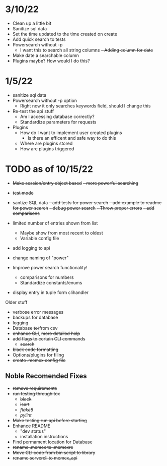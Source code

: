 # 3/10/22
- Clean up a little bit
- Sanitize sql data
- Set the time updated to the time created on create
- Add quick search to tests
- Powersearch without -p
    - I want this to search all string columns
~~- Adding column for date~~
- Make date a searchable column
- Plugins maybe? How would I do this?

# 1/5/22
- sanitize sql data
- Powersearch without -p option
    - Right now it only searches keywords field, should I change this
- Re-test the api stuff
    - Am I accessing database correctly?
    - Standardize parameters for requests
- Plugins
    - How do I want to implement user created plugins
        - Is there an efficent and safe way to do this
    - Where are plugins stored
    - How are plugins triggered
    

# TODO as of 10/15/22
- ~~Make session/entry object based~~
~~- more powerful searching~~
- ~~test mode~~ 
- santize SQL data
~~- add tests for power search~~
~~- add example to readme for power search~~
~~- debug power search~~
    ~~- Throw proper errors~~
    ~~- add comparisons~~

- limited number of entries shown from list
    - Maybe show from most recent to oldest
    - Variable config file
- add logging to api 
- change naming of "power"
- Improve power search functionality!
    - comparisons for numbers
    - Standardize constants/enums
- display entry in tuple form clihandler


Older stuff
- verbose error messages
- backups for database
- ~~logging~~
- Database ~~to~~/from csv
- ~~enhance CLI~~, ~~more detailed help~~
- ~~add flags to certain CLI commands~~
    - ~~search~~
- ~~black code formatting~~
- Options/plugins for filing
- ~~create .memex config file~~

## Noble Recomended Fixes
- ~~remove requirements~~
- ~~run testing through tox~~
    - ~~black~~
    - ~~isort~~
    - *flake8*
    - *pylint*
- ~~Make testing run api before starting~~
- Enhance README
    - "dev status"
    - installation instructions
- Find permament location for Database
- ~~rename .memex to .memexrc~~
- ~~Move CLI code from bin script to library~~
- ~~rename servercli to memex_api~~
